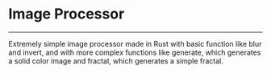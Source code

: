 # Image Processor
---
Extremely simple image processor made in Rust with basic function like blur and invert, and with more complex functions like generate, which generates a solid color image and fractal, which generates a simple fractal.
